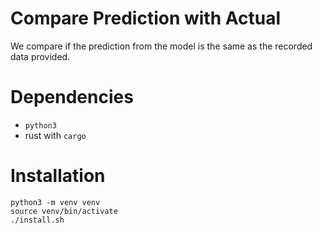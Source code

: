 # Compare Prediction with Actual

We compare if the prediction from the model is the same as the recorded data provided.

# Dependencies
- `python3`
- rust with `cargo`

# Installation

```
python3 -m venv venv
source venv/bin/activate
./install.sh
```
